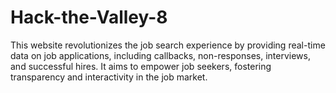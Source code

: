 # Hack-the-Valley-8
This website revolutionizes the job search experience by providing real-time data on job applications, including callbacks, non-responses, interviews, and successful hires. It aims to empower job seekers, fostering transparency and interactivity in the job market.
